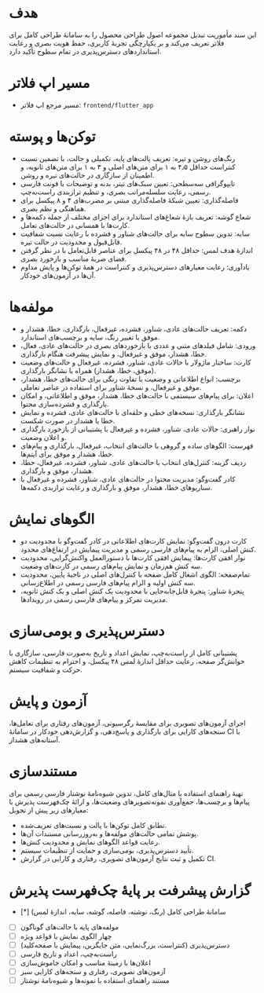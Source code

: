 # هدف
این سند مأموریت تبدیل مجموعه اصول طراحی محصول را به سامانهٔ طراحی کامل برای فلاتر تعریف می‌کند و بر یکپارچگی تجربهٔ کاربری، حفظ هویت بصری و رعایت استانداردهای دسترس‌پذیری در تمام سطوح تأکید دارد.

# مسیر اپ فلاتر
- مسیر مرجع اپ فلاتر: `frontend/flutter_app`

# توکن‌ها و پوسته
- رنگ‌های روشن و تیره: تعریف پالت‌های پایه، تکمیلی و حالت، با تضمین نسبت کنتراست حداقل ۴٫۵ به ۱ برای متن‌های اصلی و ۳ به ۱ برای متن‌های ثانویه، و اطمینان از سازگاری در حالت‌های تیره و روشن.
- تایپوگرافی سه‌سطحی: تعیین سبک‌های تیتر، بدنه و توضیحات با فونت فارسی رسمی، رعایت سلسله‌مراتب بصری، و تنظیم ترازبندی راست‌به‌چپ.
- فاصله‌گذاری: تعیین شبکهٔ فاصله‌گذاری مبتنی بر مضرب‌های ۴ و ۸ پیکسل برای هماهنگی و نظم بصری.
- شعاع گوشه: تعریف بازهٔ شعاع‌های استاندارد برای اجزای مختلف از جمله دکمه‌ها و کارت‌ها با همسانی در حالت‌های تعامل.
- سایه: تدوین سطوح سایه برای حالت‌های شناور و فشرده با رعایت نسبت شفافیت قابل‌قبول و محدودیت در حالت تیره.
- اندازهٔ هدف لمس: حداقل ۴۸ در ۴۸ پیکسل برای عناصر قابل‌تعامل با در نظر گرفتن فضای ضربهٔ مناسب و بازخورد بصری.
- یادآوری: رعایت معیارهای دسترس‌پذیری و کنتراست در همهٔ توکن‌ها و پایش مداوم آن‌ها در آزمون‌های خودکار.

# مولفه‌ها
- دکمه: تعریف حالت‌های عادی، شناور، فشرده، غیرفعال، بارگذاری، خطا، هشدار و موفق با تغییر رنگ، سایه و برچسب‌های استاندارد.
- ورودی: شامل فیلدهای متنی و عددی با بازخوردهای بصری در حالت‌های عادی، فعال، خطا، هشدار، موفق و غیرفعال، و نمایش پیشرفت هنگام بارگذاری.
- کارت: ساختار ماژولار با حالات عادی، شناور، فشرده، غیرفعال و حالت‌های وضعیت (موفق، خطا، هشدار) همراه با نشانگر بارگذاری.
- برچسب: انواع اطلاعاتی و وضعیت با تفاوت رنگی برای حالت‌های خطا، هشدار، موفق و غیرفعال، و نسخهٔ شناور برای استفاده در عناصر تعاملی.
- اعلان: برای پیام‌های سیستمی با حالت‌های خطا، هشدار، موفق و اطلاعاتی، و امکان بارگذاری و فشرده‌سازی محتوا.
- نشانگر بارگذاری: نسخه‌های خطی و حلقه‌ای با حالت‌های عادی، فشرده و نمایش خطا یا هشدار در صورت شکست.
- نوار راهبری: حالات عادی، شناور، فشرده و غیرفعال با پشتیبانی از بازخورد بارگذاری و اعلان وضعیت.
- فهرست: الگوهای ساده و گروهی با حالت‌های انتخاب، غیرفعال، بارگذاری و پیام‌های خطا، هشدار و موفق برای آیتم‌ها.
- ردیف گزینه: کنترل‌های انتخاب با حالت‌های عادی، شناور، فشرده، غیرفعال، خطا، هشدار، موفق و بارگذاری.
- کادر گفت‌وگو: مدیریت محتوا در حالت‌های عادی، شناور، فشرده و غیرفعال با سناریوهای خطا، هشدار، موفق و بارگذاری و رعایت ترازبدی دکمه‌ها.

# الگوهای نمایش
- کارت درون گفت‌وگو: نمایش کارت‌های اطلاعاتی در کادر گفت‌وگو با محدودیت دو کنش اصلی، الزام به پیام‌های فارسی رسمی و مدیریت پیمایش در ارتفاع‌های محدود.
- نوار افقی کارت‌ها: پیمایش افقی کارت‌ها با دستورالعمل واکنش‌گرایی، محدودیت سه کنش هم‌زمان و نمایش پیام‌های رسمی در کارت‌های وضعیت.
- تمام‌صفحه: الگوی اشغال کامل صفحه با کنترل‌های اصلی در ناحیهٔ پایین، محدودیت سه کنش اولیه و الزام پیام‌های فارسی رسمی در اطلاع‌رسانی.
- پنجرهٔ شناور: پنجرهٔ قابل‌جابه‌جایی با محدودیت یک کنش اصلی و یک کنش ثانویه، مدیریت تمرکز و پیام‌های فارسی رسمی در رویدادها.

# دسترس‌پذیری و بومی‌سازی
پشتیبانی کامل از راست‌به‌چپ، نمایش اعداد و تاریخ به‌صورت فارسی، سازگاری با خوانش‌گر صفحه، رعایت حداقل اندازهٔ لمس ۴۸ پیکسل، و احترام به تنظیمات کاهش حرکت و شفافیت سیستم.

# آزمون و پایش
اجرای آزمون‌های تصویری برای مقایسهٔ رگرسیونی، آزمون‌های رفتاری برای تعامل‌ها، سنجه‌های کارایی برای بارگذاری و پاسخ‌دهی، و گزارش‌دهی خودکار در سامانهٔ CI با آستانه‌های هشدار.

# مستندسازی
تهیهٔ راهنمای استفاده با مثال‌های کامل، تدوین شیوه‌نامهٔ نوشتار فارسی رسمی برای پیام‌ها و برچسب‌ها، جمع‌آوری نمونه‌تصویرهای وضعیت‌ها، و ارائهٔ چک‌فهرست پذیرش با معیارهای زیر پیش از تحویل:
- تطابق کامل توکن‌ها با پالت و نسبت‌های تعریف‌شده.
- پوشش تمامی حالت‌های مولفه‌ها و به‌روزرسانی مستندات آن‌ها.
- رعایت قواعد الگوهای نمایش و محدودیت کنش‌ها.
- تأیید دسترس‌پذیری، بومی‌سازی و حمایت از تنظیمات سیستم.
- تکمیل و ثبت نتایج آزمون‌های تصویری، رفتاری و کارایی در گزارش CI.

# گزارش پیشرفت بر پایهٔ چک‌فهرست پذیرش
- [*] سامانهٔ طراحی کامل (رنگ، نوشته، فاصله، گوشه، سایه، اندازهٔ لمس)
- [ ] مولفه‌های پایه با حالت‌های گوناگون
- [ ] چهار الگوی نمایش با قواعد ویژه
- [ ] دسترس‌پذیری (کنتراست، بزرگ‌نمایی، متن جایگزین، پیمایش با صفحه‌کلید)
- [ ] راست‌به‌چپ، اعداد و تاریخ فارسی
- [ ] اعلان‌ها با زمینهٔ مناسب و امکان خاموش‌سازی
- [ ] آزمون‌های تصویری، رفتاری و سنجه‌های کارایی سبز
- [ ] مستند راهنمای استفاده با نمونه‌ها و شیوه‌نامهٔ نوشتار
